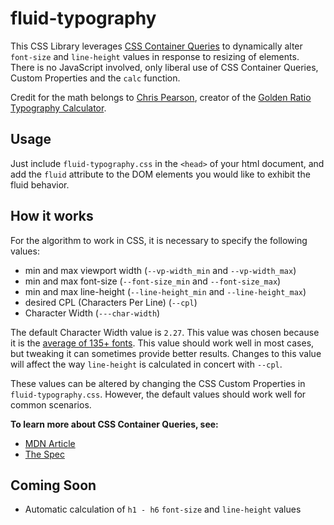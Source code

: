 # fluid-typography

This CSS Library leverages [CSS Container Queries](https://developer.mozilla.org/en-US/docs/Web/CSS/CSS_container_queries) to dynamically alter `font-size` and `line-height` values in response to resizing of elements. There is no JavaScript involved, only liberal use of CSS Container Queries, Custom Properties and the `calc` function.

Credit for the math belongs to [Chris Pearson](https://pearsonified.com/about/), creator of the [Golden Ratio Typography Calculator](https://grtcalculator.com/).

## Usage

Just include `fluid-typography.css` in the `<head>` of your html document, and add the `fluid` attribute to the DOM elements you would like to exhibit the fluid behavior.

## How it works

For the algorithm to work in CSS, it is necessary to specify the following values:

- min and max viewport width (`--vp-width_min` and `--vp-width_max`)
- min and max font-size (`--font-size_min` and `--font-size_max`)
- min and max line-height (`--line-height_min` and `--line-height_max`)
- desired CPL (Characters Per Line) (`--cpl`)
- Character Width (`---char-width`)

The default Character Width value is `2.27`. This value was chosen because it is the [average of 135+ fonts](https://grtcalculator.com/math/#section-width-factor). This value should work well in most cases, but tweaking it can sometimes provide better results. Changes to this value will affect the way `line-height` is calculated in concert with `--cpl`.

These values can be altered by changing the CSS Custom Properties in `fluid-typography.css`. However, the default values should work well for common scenarios.

**To learn more about CSS Container Queries, see:**

- [MDN Article](https://developer.mozilla.org/en-US/docs/Web/CSS/CSS_container_queries)
- [The Spec](https://www.w3.org/TR/css-contain-3/#container-queries)

## Coming Soon

- Automatic calculation of `h1 - h6` `font-size` and `line-height` values
